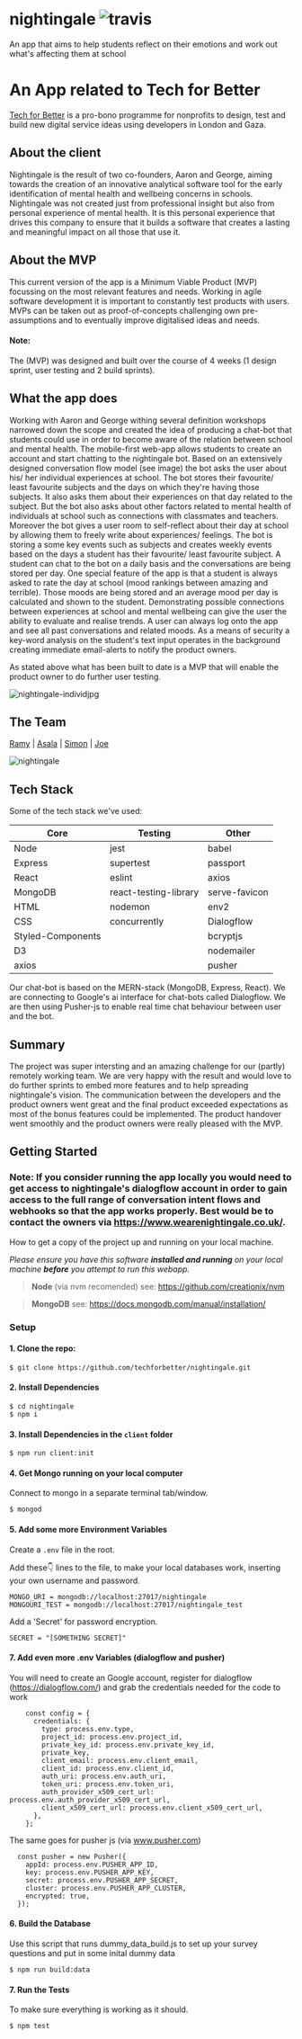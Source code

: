 # nightingale      ![travis](https://travis-ci.com/techforbetter/nightingale.svg?branch=master)
An app that aims to help students reflect on their emotions and work out what's affecting them at school

# An App related to Tech for Better
[Tech for Better](https://www.foundersandcoders.com/techforbetter/) is a pro-bono programme for nonprofits to design, test and build new digital service ideas using developers in London and Gaza.

## About the client
Nightingale is the result of two co-founders, Aaron and George, aiming towards the creation of an innovative analytical software tool for the early identification of mental health and wellbeing concerns in schools. 
Nightingale was not created just from professional insight but also from personal experience of mental health. It is this personal experience that drives this company to ensure that it builds a software that creates a lasting and meaningful impact on all those that use it.

## About the MVP
This current version of the app is a Minimum Viable Product (MVP) focussing on the most relevant features and needs. Working in agile software development it is important to constantly test products with users. MVPs can be taken out as proof-of-concepts challenging own pre-assumptions and to eventually improve digitalised ideas and needs.

#### Note:
The (MVP) was designed and built over the course of 4 weeks (1 design sprint, user testing and 2 build sprints). 

## What the app does
Working with Aaron and George withing several definition workshops narrowed down the scope and created the idea of producing a chat-bot that students could use in order to become aware of the relation between school and mental health. 
The mobile-first web-app allows students to create an account and start chatting to the nightingale bot. Based on an extensively designed conversation flow model (see image) the bot asks the user about his/ her individual experiences at school. The bot stores their favourite/ least favourite subjects and the days on which they're having those subjects. It also asks them about their experiences on that day related to the subject. But the bot also asks about other factors related to mental health of individuals at school such as connections with classmates and teachers. Moreover the bot gives a user room to self-reflect about their day at school by allowing them to freely write about experiences/ feelings. The bot is storing a some key events such as subjects and creates weekly events based on the days a student has their favourite/ least favourite subject. A student can chat to the bot on a daily basis and the conversations are being stored per day. One special feature of the app is that a student is always asked to rate the day at school (mood rankings between amazing and terrible). Those moods are being stored and an average mood per day is calculated and shown to the student. Demonstrating possible connections between experiences at school and mental wellbeing can give the user the ability to evaluate and realise trends. A user can always log onto the app and see all past conversations and related moods. 
As a means of security a key-word analysis on the student's text input operates in the background creating immediate email-alerts to notify the product owners.

As stated above what has been built to date is a MVP that will enable the product owner to do further user testing. 

![nightingale-individjpg](https://user-images.githubusercontent.com/23721486/53017517-7535d100-3450-11e9-8081-38a1fe80589a.jpg)

## The Team
[Ramy](https://github.com/ramyalshurafa) | [Asala](https://github.com/AsalaKM) | [Simon](https://github.com/dupreesi) | [Joe](https://github.com/thejoefriel)

![nightingale](https://user-images.githubusercontent.com/23721486/53017735-fb521780-3450-11e9-8bae-ded91c50ddd3.jpeg)

## Tech Stack
Some of the tech stack we've used: 

| Core | Testing | Other |
| - | -------- | -------- |
|Node|jest|babel
|Express|supertest|passport
|React|eslint|axios
|MongoDB|react-testing-library|serve-favicon|
|HTML|nodemon|env2|
|CSS|concurrently|Dialogflow|
|Styled-Components||bcryptjs|
|D3||nodemailer|
|axios||pusher|

Our chat-bot is based on the MERN-stack (MongoDB, Express, React). We are connecting to Google's ai interface for chat-bots called Dialogflow. We are then using Pusher-js to enable real time chat behaviour between user and the bot.  

## Summary
The project was super intersting and an amazing challenge for our (partly) remotely working team. We are very happy with the result and would love to do further sprints to embed more features and to help spreading nightingale's vision. The communication between the developers and the product owners went great and the final product exceeded expectations as most of the bonus features could be implemented. The product handover went smoothly and the product owners were really pleased with the MVP. 

## Getting Started
### Note: If you consider running the app locally you would need to get access to nightingale's dialogflow account in order to gain access to the full range of conversation intent flows and webhooks so that the app works properly. Best would be to contact the owners via https://www.wearenightingale.co.uk/.

How to get a copy of the project up and running on your local machine.

*Please ensure you have this software **installed and running** on your local machine **before** you attempt to run this webapp.*
> **Node** (via nvm recomended)
> see: https://github.com/creationix/nvm

> **MongoDB**
> see: https://docs.mongodb.com/manual/installation/

### Setup

#### 1. Clone the repo:
```
$ git clone https://github.com/techforbetter/nightingale.git
```
#### 2. Install Dependencies 
```
$ cd nightingale
$ npm i
```

#### 3. Install Dependencies in the `client` folder
```
$ npm run client:init
```

#### 4. Get Mongo running on your local computer
Connect to mongo in a separate terminal tab/window.
```
$ mongod
```

#### 5. Add some more Environment Variables
Create a `.env` file in the root.

Add these👇 lines to the file, to make your local databases work, inserting your own username and password.
```
MONGO_URI = mongodb://localhost:27017/nightingale
MONGOURI_TEST = mongodb://localhost:27017/nightingale_test
```
Add a 'Secret' for password encryption.
```
SECRET = "[SOMETHING SECRET]"
```
#### 7. Add even more .env Variables (dialogflow and pusher)
You will need to create an Google account, register for dialogflow (https://dialogflow.com/) and grab the credentials needed for the code to work 
```
    const config = {
      credentials: {
        type: process.env.type,
        project_id: process.env.project_id,
        private_key_id: process.env.private_key_id,
        private_key,
        client_email: process.env.client_email,
        client_id: process.env.client_id,
        auth_uri: process.env.auth_uri,
        token_uri: process.env.token_uri,
        auth_provider_x509_cert_url: process.env.auth_provider_x509_cert_url,
        client_x509_cert_url: process.env.client_x509_cert_url,
      },
    };
```
The same goes for pusher js (via www.pusher.com)
```
  const pusher = new Pusher({
    appId: process.env.PUSHER_APP_ID,
    key: process.env.PUSHER_APP_KEY,
    secret: process.env.PUSHER_APP_SECRET,
    cluster: process.env.PUSHER_APP_CLUSTER,
    encrypted: true,
  });
```

#### 6. Build the Database
Use this script that runs dummy_data_build.js to set up your survey questions and put in some inital dummy data
```
$ npm run build:data
```

#### 7. Run the Tests
To make sure everything is working as it should.

```
$ npm test
```
